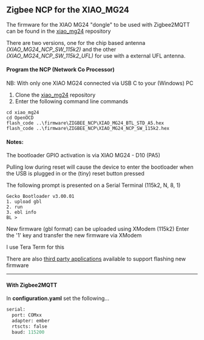## Zigbee NCP for the XIAO_MG24

The firmware for the XIAO MG24 "dongle" to be used with Zigbee2MQTT can be found in the [xiao_mg24](https://github.com/grobasoz/xiao_mg24) repository

There are two versions, one for the chip based antenna *(XIAO_MG24_NCP_SW_115k2)* and the other *(XIAO_MG24_NCP_SW_115k2_UFL)* for use with a external UFL antenna.

#### Program the NCP (Network Co Processor)

NB: With only one XIAO MG24 connected via USB C to your (Windows) PC

1. Clone the [xiao_mg24](https://github.com/grobasoz/xiao_mg24) repository
2. Enter the following command line commands
```
cd xiao_mg24
cd OpenOCD
flash_code ..\firmware\ZIGBEE_NCP\XIAO_MG24_BTL_STD_A5.hex 
flash_code ..\firmware\ZIGBEE_NCP\XIAO_MG24_NCP_SW_115k2.hex 
```

#### Notes:

The bootloader GPIO activation is via XIAO MG24 - D10 (PA5)

Pulling low during reset will cause the device to enter the bootloader when the USB is plugged in or the (tiny) reset button pressed 

The following prompt is presented on a Serial Terminal (115k2, N, 8, 1)

```
Gecko Bootloader v3.00.01
1. upload gbl
2. run
3. ebl info
BL > 
```

New firmware (gbl format) can be uploaded using XModem (115k2)
Enter the '1' key and transfer the new firmware via XModem

I use Tera Term for this

There are also [third party applications](https://github.com/Elelabs/elelabs-zigbee-ezsp-utility) available to support flashing new firmware


<hr>

#### With Zigbee2MQTT 

In **configuration.yaml** set the following...
```python
serial:
  port: COMxx
  adapter: ember
  rtscts: false
  baud: 115200
```
